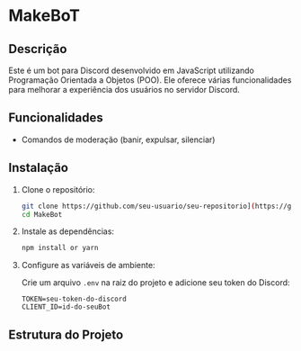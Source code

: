 # MakeBoT

## Descrição

Este é um bot para Discord desenvolvido em JavaScript utilizando Programação Orientada a Objetos (POO). Ele oferece várias funcionalidades para melhorar a experiência dos usuários no servidor Discord.

## Funcionalidades

- Comandos de moderação (banir, expulsar, silenciar)


## Instalação

1. Clone o repositório:

    ```bash
    git clone https://github.com/seu-usuario/seu-repositorio](https://github.com/geds0n/MakeBot.git
    cd MakeBot
    ```

2. Instale as dependências:

    ```bash
    npm install or yarn
    ```

3. Configure as variáveis de ambiente:

    Crie um arquivo `.env` na raiz do projeto e adicione seu token do Discord:

    ```env
    TOKEN=seu-token-do-discord
    CLIENT_ID=id-do-seuBot
    ```

## Estrutura do Projeto

